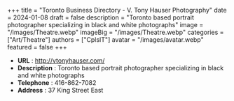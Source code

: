 +++
title = "Toronto Business Directory - V. Tony Hauser Photography"
date = 2024-01-08
draft = false
description = "Toronto based portrait photographer specializing in black and white photographs"
image = "/images/Theatre.webp"
imageBig = "/images/Theatre.webp"
categories = ["Art/Theatre"]
authors = ["CplsIT"]
avatar = "/images/avatar.webp"
featured = false
+++


* **URL** :  http://vtonyhauser.com/
* **Description** : Toronto based portrait photographer specializing in black and white photographs 
* **Telephone** : 416-862-7082
* **Address** : 37 King Street East